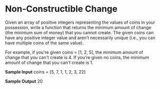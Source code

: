 # Non-Constructible Change


  Given an array of positive integers representing the values of coins in your
  possession, write a function that returns the minimum amount of change (the
  minimum sum of money) that you cannot create. The given coins can have
  any positive integer value and aren't necessarily unique (i.e., you can have
  multiple coins of the same value).


  For example, if you're given coins = [1, 2, 5], the minimum
  amount of change that you can't create is 4. If you're given no
  coins, the minimum amount of change that you can't create is 1.

**Sample Input**
coins = [5, 7, 1, 1, 2, 3, 22]

**Sample Output**
20

